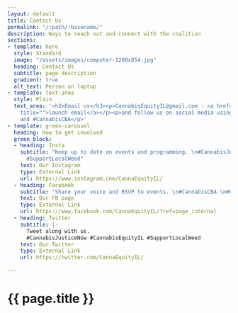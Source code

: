 ```yaml
---
layout: default
title: Contact Us
permalink: "/:path/:basename/"
description: Ways to reach out and connect with the coalition
sections:
- template: hero
  style: Standard
  image: "/assets/images/computer-1280x854.jpg"
  heading: Contact Us
  subtitle: page-description
  gradient: true
  alt_text: Person on laptop
- template: text-area
  style: Plain
  text_area: '<h3>Email us</h3><p>CannabisEquityIL@gmail.com - <a href="CannabisEquityIL@gmail.com"
    title="">launch email</a></p><p>and follow us on social media using #CannabisEquityIL
    and #CannabisCBA</p>'
- template: green-carousel
  heading: How to get involved
  green_block:
  - heading: Insta
    subtitle: "Keep up to date on events and programming. \n#CannabisJusticeNow #CannabisEquityIL
      #SupportLocalWeed"
    text: Our Instagram
    type: External Link
    url: https://www.instagram.com/CannaEquityIL/
  - heading: Facebook
    subtitle: "Share your voice and RSVP to events. \n#CannabisCBA \n#CannabisEquityIL"
    text: Our FB page
    type: External Link
    url: https://www.facebook.com/CannaEquityIL/?ref=page_internal
  - heading: Twitter
    subtitle: |-
      Tweet along with us.
      #CannabisJusticeNow #CannabisEquityIL #SupportLocalWeed
    text: Our Twitter
    type: External Link
    url: https://twitter.com/CannaEquityIL/

---
```

<main class="container">
  <h1>{{ page.title }}</h1>
</main>